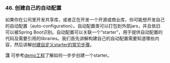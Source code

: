 ### 46. 创建自己的自动配置

如果你在公司里开发共享库，或者正在开发一个开源或商业库，你可能想开发自己的自动配置（auto-configuration）。自动配置类可以打包到外部jars，并且依旧可以被Spring Boot识别。自动配置可以关联一个“starter”，用于提供自动配置的代码及需要引用的libraries。我们首先讲解构建自己的自动配置需要知道哪些内容，然后讲解[创建自定义starter的常见步骤](https://docs.spring.io/spring-boot/docs/2.0.0.RELEASE/reference/htmlsingle/#boot-features-custom-starter)。

**注** 可参考[demo工程](https://github.com/snicoll-demos/spring-boot-master-auto-configuration)了解如何一步步创建一个starter。
